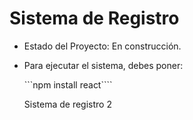 <h1> Sistema de Registro</h1>

- Estado del Proyecto: En construcción.

- Para ejecutar el sistema, debes poner:

  ```npm install react````

  Sistema de registro 2
